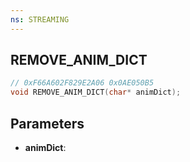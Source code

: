 ```yaml
---
ns: STREAMING
---
```

## REMOVE_ANIM_DICT

```c
// 0xF66A602F829E2A06 0x0AE050B5
void REMOVE_ANIM_DICT(char* animDict);
```


## Parameters
* **animDict**: 

